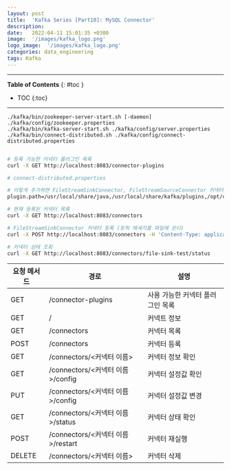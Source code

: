 ```yaml
---
layout: post
title:  'Kafka Series [Part10]: MySQL Connector'
description: 
date:   2022-04-11 15:01:35 +0300
image:  '/images/kafka_logo.png'
logo_image:  '/images/kafka_logo.png'
categories: data_engineering
tags: Kafka
---
```


---
**Table of Contents**
{: #toc }
*  TOC
{:toc}

---  

```
./kafka/bin/zookeeper-server-start.sh [-daemon] ./kafka/config/zookeeper.properties
./kafka/bin/kafka-server-start.sh ./kafka/config/server.properties
./kafka/bin/connect-distributed.sh ./kafka/config/connect-distributed.properties
```

```sh

# 등록 가능한 커넥터 플러그인 목록
curl -X GET http://localhost:8083/connector-plugins
```

```sh
# connect-distributed.properties

# 이렇게 추가하면 FileStreamSinkConnector, FileStreamSourceConnector 커넥터 클래스가 추가됨 (아래와 같은 경로가 없음에도 불구하고.. 그래서 이해가 안됨)
plugin.path=/usr/local/share/java,/usr/local/share/kafka/plugins,/opt/connectors
```

```sh
# 현재 등록된 커넥터 목록
curl -X GET http://localhost:8083/connectors
```

```sh
# FileStreamSinkConnector 커넥터 등록 (토픽 메세지를 파일에 쓴다)
curl -X POST http://localhost:8083/connectors -H 'Content-Type: application/json' -d '{ "name": "file-sink-test", "config": { "topics": "test", "connector.class": "org.apache.kafka.connect.file.FileStreamSinkConnector", "tasks.max": 1, "file": "./connect-test.txt"}}'
```

```sh
# 커넥터 상태 조회
curl -X GET http://localhost:8083/connectors/file-sink-test/status
```


|요청 메서드|경로|설명|
|--------|---|---|
|GET| /connector-plugins | 사용 가능한 커넥터 플러그인 목록|
|GET| / | 커넥트 정보|
|GET| /connectors | 커넥터 목록|
|POST| /connectors | 커넥터 등록|
|GET| /connectors/<커넥터 이름> | 커넥터 정보 확인|
|GET| /connectors/<커넥터 이름>/config | 커넥터 설정값 확인|
|PUT| /connectors/<커넥터 이름>/config | 커넥터 설정값 변경|
|GET| /connectors/<커넥터 이름>/status | 커넥터 상태 확인|
|POST| /connectors/<커넥터 이름>/restart | 커넥터 재실행|
|DELETE| /connectors/<커넥터 이름> | 커넥터 삭제|